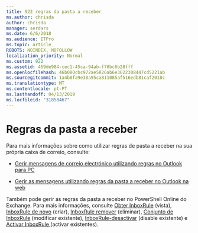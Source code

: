 ```yaml
---
title: 922 regras da pasta a receber
ms.author: chrisda
author: chrisda
manager: serdars
ms.date: 6/6/2018
ms.audience: ITPro
ms.topic: article
ROBOTS: NOINDEX, NOFOLLOW
localization_priority: Normal
ms.custom: 922
ms.assetid: 469de984-cec1-45ca-94ab-f70bc6b28fff
ms.openlocfilehash: 46b080cbc972ae5826ab6e3622308447cd5221ab
ms.sourcegitcommit: 1a4b8fa9e38a95ca811085af516edb81caf2018c
ms.translationtype: MT
ms.contentlocale: pt-PT
ms.lasthandoff: 04/13/2019
ms.locfileid: "31858467"
---
```

# <a name="inbox-rules"></a>Regras da pasta a receber

Para mais informações sobre como utilizar regras de pasta a receber na sua própria caixa de correio, consulte:

- [Gerir mensagens de correio electrónico utilizando regras no Outlook para PC](https://support.office.com/article/c24f5dea-9465-4df4-ad17-a50704d66c59.aspx)

- [Gerir as mensagens utilizando regras da pasta a receber no Outlook na web](https://support.office.com/article/8400435c-f14e-4272-9004-1548bb1848f2.aspx)

Também pode gerir as regras da pasta a receber no PowerShell Online do Exchange. Para mais informações, consulte [Obter InboxRule](https://docs.microsoft.com/powershell/module/exchange/mailboxes/get-inboxrule) (vista), [InboxRule de novo](https://docs.microsoft.com/powershell/module/exchange/mailboxes/new-inboxrule) (criar), [InboxRule remover](https://docs.microsoft.com/powershell/module/exchange/mailboxes/remove-inboxrule) (eliminar), [Conjunto de InboxRule](https://docs.microsoft.com/powershell/module/exchange/mailboxes/set-inboxrule) (modificar existente), [InboxRule-desactivar](https://docs.microsoft.com/powershell/module/exchange/mailboxes/disable-inboxrule) (disable existente) e [Activar InboxRule ](https://docs.microsoft.com/powershell/module/exchange/mailboxes/enable-inboxrule)(activar existentes).
